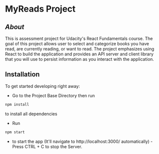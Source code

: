 # MyReads Project
## _About_
This is  assessment project for Udacity's React Fundamentals course. The goal of this project  allows user to select and categorize books you have read, are currently reading, or want to read. The project emphasizes using React to build the application and provides an API server and client library that you will use to persist information as you interact with the application.



## Installation
To get started developing right away:
- Go to the Project Base Directory then run
```sh
npm install
```
to install all dependencies
- Run 
 ```sh
 npm start 
 ```
- to start the app (It'll navigate to http://localhost:3000/ automatically)
-Press CTRL + C to stop the Server.

